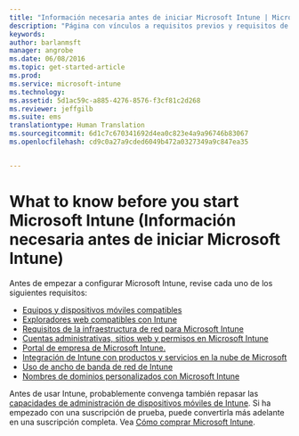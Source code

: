 ```yaml
---
title: "Información necesaria antes de iniciar Microsoft Intune | Microsoft Intune"
description: "Página con vínculos a requisitos previos y requisitos de Intune"
keywords: 
author: barlanmsft
manager: angrobe
ms.date: 06/08/2016
ms.topic: get-started-article
ms.prod: 
ms.service: microsoft-intune
ms.technology: 
ms.assetid: 5d1ac59c-a885-4276-8576-f3cf81c2d268
ms.reviewer: jeffgilb
ms.suite: ems
translationtype: Human Translation
ms.sourcegitcommit: 6d1c7c670341692d4ea0c823e4a9a96746b83067
ms.openlocfilehash: cd9c0a27a9cded6049b472a0327349a9c847ea35


---
```


# What to know before you start Microsoft Intune (Información necesaria antes de iniciar Microsoft Intune)

Antes de empezar a configurar Microsoft Intune, revise cada uno de los siguientes requisitos:

- [Equipos y dispositivos móviles compatibles](supported-mobile-devices-and-computers.md)
- [Exploradores web compatibles con Intune](supported-web-browsers.md)
- [Requisitos de la infraestructura de red para Microsoft Intune](network-infrastructure-requirements-for-microsoft-intune.md)
- [Cuentas administrativas, sitios web y permisos en Microsoft Intune](administrative-accounts-websites-perms.md)
- [Portal de empresa de Microsoft Intune.](microsoft-intune-company-portal.md)
- [Integración de Intune con productos y servicios en la nube de Microsoft](integration-with-cloud-services.md)
- [Uso de ancho de banda de red de Intune](network-bandwidth-use.md)
- [Nombres de dominios personalizados con Microsoft Intune](domain-names-for-microsoft-intune.md)


Antes de usar Intune, probablemente convenga también repasar las [capacidades de administración de dispositivos móviles de Intune](/intune/get-started/mobile-device-management-capabilities-in-microsoft-intune). Si ha empezado con una suscripción de prueba, puede convertirla más adelante en una suscripción completa. Vea [Cómo comprar Microsoft Intune](http://www.microsoft.com/en-us/server-cloud/products/microsoft-intune/Purchasing.aspx).



<!--HONumber=Aug16_HO4-->


